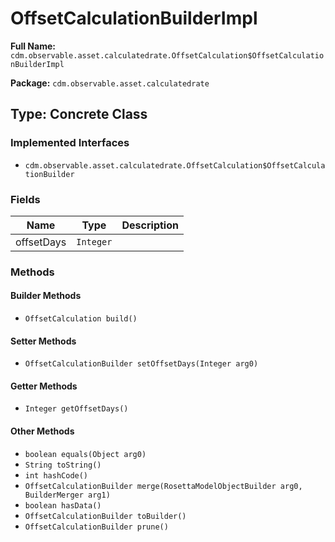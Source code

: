 # OffsetCalculationBuilderImpl

**Full Name:** `cdm.observable.asset.calculatedrate.OffsetCalculation$OffsetCalculationBuilderImpl`

**Package:** `cdm.observable.asset.calculatedrate`

## Type: Concrete Class

### Implemented Interfaces

- `cdm.observable.asset.calculatedrate.OffsetCalculation$OffsetCalculationBuilder`

### Fields

| Name | Type | Description |
|------|------|-------------|
| offsetDays | `Integer` |  |

### Methods

#### Builder Methods

- `OffsetCalculation build()`

#### Setter Methods

- `OffsetCalculationBuilder setOffsetDays(Integer arg0)`

#### Getter Methods

- `Integer getOffsetDays()`

#### Other Methods

- `boolean equals(Object arg0)`
- `String toString()`
- `int hashCode()`
- `OffsetCalculationBuilder merge(RosettaModelObjectBuilder arg0, BuilderMerger arg1)`
- `boolean hasData()`
- `OffsetCalculationBuilder toBuilder()`
- `OffsetCalculationBuilder prune()`


